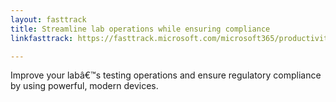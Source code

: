 ```yaml
---
layout: fasttrack
title: Streamline lab operations while ensuring compliance
linkfasttrack: https://fasttrack.microsoft.com/microsoft365/productivitylibrary/Streamline-lab-operations-while-ensuring-compliance 

---
```

Improve your labâ€™s testing operations and ensure regulatory compliance by using powerful, modern devices.